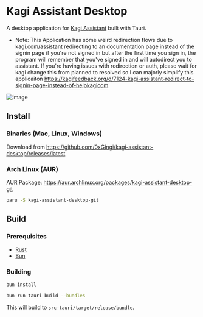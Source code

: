 # Kagi Assistant Desktop

A desktop application for [Kagi Assistant](https://kagi.com/assistant) built with Tauri.

* Note: This Application has some weird redirection flows due to kagi.com/assistant redirecting to an documentation page instead of the signin page if you're not signed in but after the first time you sign in, the program will remember that you've signed in and will autodirect you to assistant. If you're having issues with redirection or auth, please wait for kagi change this from planned to resolved so I can majorly simplify this applicaiton https://kagifeedback.org/d/7124-kagi-assistant-redirect-to-signin-page-instead-of-helpkagicom

![image](https://github.com/user-attachments/assets/4946da7f-94a8-41ff-b3ce-9ab0e8f07d4c)

## Install

### Binaries (Mac, Linux, Windows)

Download from https://github.com/0xGingi/kagi-assistant-desktop/releases/latest

### Arch Linux (AUR)

AUR Package: https://aur.archlinux.org/packages/kagi-assistant-desktop-git

```bash
paru -S kagi-assistant-desktop-git
```

## Build

### Prerequisites

- [Rust](https://www.rust-lang.org/)
- [Bun](https://bun.sh/)

### Building

```bash
bun install

bun run tauri build --bundles
```

This will build to `src-tauri/target/release/bundle`.

